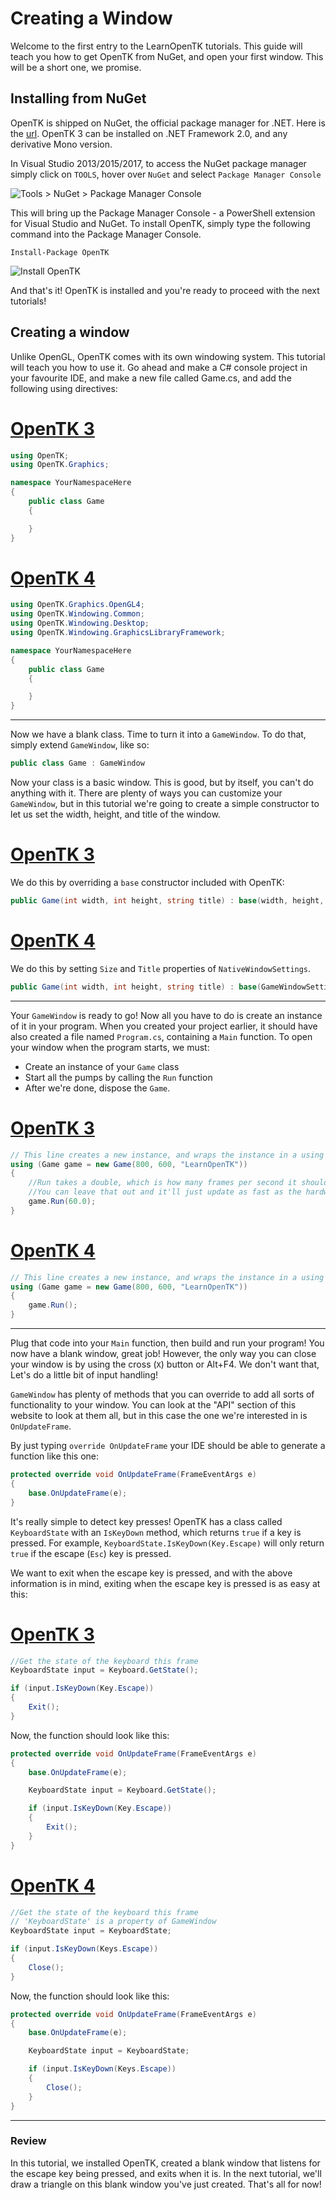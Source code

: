 # Creating a Window

Welcome to the first entry to the LearnOpenTK tutorials. This guide will teach you how to get OpenTK from NuGet, and open your first window. This will be a short one, we promise.

## Installing from NuGet

OpenTK is shipped on NuGet, the official package manager for .NET. Here is the [url](https://nuget.org/packages/OpenTK). OpenTK 3 can be installed on .NET Framework 2.0, and any derivative Mono version.

In Visual Studio 2013/2015/2017, to access the NuGet package manager simply click on `TOOLS`, hover over `NuGet` and select `Package Manager Console`

![Tools > NuGet > Package Manager Console](img/1-dropdown-nuget.png)

This will bring up the Package Manager Console - a PowerShell extension for Visual Studio and NuGet. To install OpenTK, simply type the following command into the Package Manager Console.

```shell
Install-Package OpenTK
```

![Install OpenTK](img/1-nuget-package-manager.png)

And that's it! OpenTK is installed and you're ready to proceed with the next tutorials!

## Creating a window

Unlike OpenGL, OpenTK comes with its own windowing system. This tutorial will teach you how to use it. Go ahead and make a C# console project in your favourite IDE, and make a new file called Game.cs, and add the following using directives:

# [OpenTK 3](#tab/baseclass-opentk3)

```cs
using OpenTK;
using OpenTK.Graphics;

namespace YourNamespaceHere
{
    public class Game
    {

    }
}
```

# [OpenTK 4](#tab/baseclass-opentk4)

```cs
using OpenTK.Graphics.OpenGL4;
using OpenTK.Windowing.Common;
using OpenTK.Windowing.Desktop;
using OpenTK.Windowing.GraphicsLibraryFramework;

namespace YourNamespaceHere
{
    public class Game
    {

    }
}
```

***

Now we have a blank class. Time to turn it into a `GameWindow`. To do that, simply extend `GameWindow`, like so:

```cs
public class Game : GameWindow
```

Now your class is a basic window. This is good, but by itself, you can't do anything with it. There are plenty of ways you can customize your `GameWindow`, but in this tutorial we're going to create a simple constructor to let us set the width, height, and title of the window.

# [OpenTK 3](#tab/gamewindow-ctor-opentk3)

We do this by overriding a `base` constructor included with OpenTK:

```cs
public Game(int width, int height, string title) : base(width, height, GraphicsMode.Default, title) { }
```

# [OpenTK 4](#tab/gamewindow-ctor-opentk4)

We do this by setting `Size` and `Title` properties of `NativeWindowSettings`.

```cs
public Game(int width, int height, string title) : base(GameWindowSettings.Default, new NativeWindowSettings() { Size = (width, height), Title = title }) { }
```

***

Your `GameWindow` is ready to go! Now all you have to do is create an instance of it in your program. When you created your project earlier, it should have also created a file named `Program.cs`, containing a `Main` function. To open your window when the program starts, we must:

- Create an instance of your `Game` class
- Start all the pumps by calling the `Run` function
- After we're done, dispose the `Game`.

# [OpenTK 3](#tab/gamewindow-run-opentk3)

```cs
// This line creates a new instance, and wraps the instance in a using statement so it's automatically disposed once we've exited the block.
using (Game game = new Game(800, 600, "LearnOpenTK"))
{
    //Run takes a double, which is how many frames per second it should strive to reach.
    //You can leave that out and it'll just update as fast as the hardware will allow it.
    game.Run(60.0);
}
```

# [OpenTK 4](#tab/gamewindow-run-opentk4)

```cs
// This line creates a new instance, and wraps the instance in a using statement so it's automatically disposed once we've exited the block.
using (Game game = new Game(800, 600, "LearnOpenTK"))
{
    game.Run();
}
```

***

Plug that code into your `Main` function, then build and run your program! You now have a blank window, great job! However, the only way you can close your window is by using the cross (`X`) button or Alt+F4. We don't want that, Let's do a little bit of input handling!

`GameWindow` has plenty of methods that you can override to add all sorts of functionality to your window. You can look at the "API" section of this website to look at them all, but in this case the one we're interested in is `OnUpdateFrame`.

By just typing `override OnUpdateFrame` your IDE should be able to generate a function like this one:

```cs
protected override void OnUpdateFrame(FrameEventArgs e)
{
    base.OnUpdateFrame(e);
}
```

It's really simple to detect key presses! OpenTK has a class called `KeyboardState` with an `IsKeyDown` method, which returns `true` if a key is pressed. For example, `KeyboardState.IsKeyDown(Key.Escape)` will only return `true` if the escape (`Esc`) key is pressed.

We want to exit when the escape key is pressed, and with the above information is in mind, exiting when the escape key is pressed is as easy at this:

# [OpenTK 3](#tab/keypress-opentk3)

```cs
//Get the state of the keyboard this frame
KeyboardState input = Keyboard.GetState();

if (input.IsKeyDown(Key.Escape))
{
    Exit();
}
```

Now, the function should look like this:

```cs
protected override void OnUpdateFrame(FrameEventArgs e)
{
    base.OnUpdateFrame(e);

    KeyboardState input = Keyboard.GetState();

    if (input.IsKeyDown(Key.Escape))
    {
        Exit();
    }
}
```

# [OpenTK 4](#tab/keypress-opentk4)

```cs
//Get the state of the keyboard this frame
// 'KeyboardState' is a property of GameWindow
KeyboardState input = KeyboardState;

if (input.IsKeyDown(Keys.Escape))
{
    Close();
}
```

Now, the function should look like this:

```cs
protected override void OnUpdateFrame(FrameEventArgs e)
{
    base.OnUpdateFrame(e);

    KeyboardState input = KeyboardState;

    if (input.IsKeyDown(Keys.Escape))
    {
        Close();
    }
}
```

***

### Review

In this tutorial, we installed OpenTK, created a blank window that listens for the escape key being pressed, and exits when it is. In the next tutorial, we'll draw a triangle on this blank window you've just created. That's all for now!

